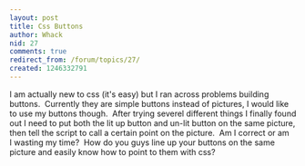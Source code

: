 ```yaml
---
layout: post
title: Css Buttons
author: Whack
nid: 27
comments: true
redirect_from: /forum/topics/27/
created: 1246332791
---
```

<p>I am actually new to css (it's easy) but I ran across problems building buttons.&nbsp; Currently they are simple buttons instead of pictures, I&nbsp;would like to use my buttons though.&nbsp; After trying severel different things I&nbsp;finally found out I&nbsp;need to put both the lit up button and un-lit button on the same picture, then tell the script to call a certain point on the picture.&nbsp; Am I&nbsp;correct or am I&nbsp;wasting my time?&nbsp; How do you guys line up your buttons on the same picture and easily know how to point to them with css? &nbsp; </p>
